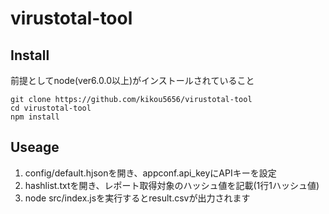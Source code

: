 # virustotal-tool

## Install
前提としてnode(ver6.0.0以上)がインストールされていること
```
git clone https://github.com/kikou5656/virustotal-tool
cd virustotal-tool
npm install
```

## Useage
1. config/default.hjsonを開き、appconf.api_keyにAPIキーを設定
2. hashlist.txtを開き、レポート取得対象のハッシュ値を記載(1行1ハッシュ値)
3. node src/index.jsを実行するとresult.csvが出力されます
